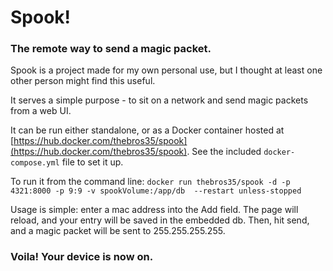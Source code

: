 # Spook!
### The remote way to send a magic packet.

Spook is a project made for my own personal use, but I thought at least one other person might find this useful.

It serves a simple purpose - to sit on a network and send magic packets from a web UI.

It can be run either standalone, or as a Docker container hosted at 
[https://hub.docker.com/thebros35/spook](https://hub.docker.com/thebros35/spook). See the included 
`docker-compose.yml` file to set it up.

To run it from the command line: `docker run thebros35/spook -d -p 4321:8000 -p 9:9 -v spookVolume:/app/db 
--restart unless-stopped`

Usage is simple: enter a mac address into the Add field. The page will reload, and your entry will be saved in the 
embedded db. Then, hit send, and a magic packet will be sent to 255.255.255.255.

### Voila! Your device is now on.